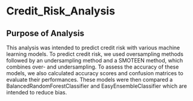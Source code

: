 # Credit_Risk_Analysis

## Purpose of Analysis
This analysis was intended to predict credit risk with various machine learning models. To predict credit risk, we used oversampling methods followed by an undersampling method and a SMOTEEN method, which combines over- and undersampling. To assess the accuracy of these models, we also calculated accuracy scores and confusion matrices to evaluate their performances. These models were then compared a BalancedRandomForestClassifier and EasyEnsembleClassifier which are intended to reduce bias. 
